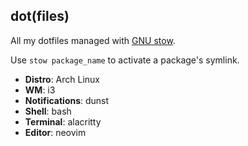 ## dot(files)

All my dotfiles managed with [GNU stow](https://www.gnu.org/software/stow/manual/stow.html).

Use `stow package_name` to activate a package's symlink. 

- **Distro**: Arch Linux
- **WM**: i3
- **Notifications**: dunst
- **Shell**: bash
- **Terminal**: alacritty
- **Editor**: neovim
